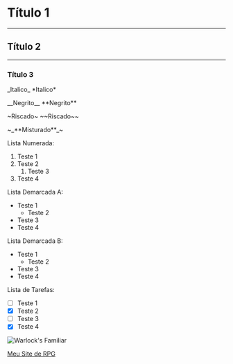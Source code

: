 # Título 1
***
## Título 2
---
### Título 3

<p>_Italico_ *Italico*</p>

<p>__Negrito__ **Negrito**</p>

<p>~Riscado~ ~~Riscado~~</p>

<p>~_**Misturado**_~</p>

Lista Numerada:
1. Teste 1
3. Teste 2
   1. Teste 3
1. Teste 4

Lista Demarcada A:
* Teste 1
   * Teste 2
* Teste 3
* Teste 4

Lista Demarcada B:
- Teste 1
   - Teste 2
- Teste 3
- Teste 4

Lista de Tarefas:
- [ ] Teste 1
- [x] Teste 2
- [ ] Teste 3
- [x] Teste 4

![Warlock's Familiar](https://vignette.wikia.nocookie.net/destinypedia/images/7/7b/Destiny_2_Warlock_Parade_Emblem.png/revision/latest/scale-to-width-down/185?cb=20170830011532)

[Meu Site de RPG](http://pontosdemana.blogspot.com/)
